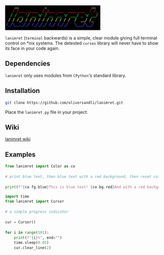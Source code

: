 ![banner](images/banner.png)

`lanimret` (`terminal` backwards) is a simple, clear module giving full terminal control on \*nix systems. The detested `curses` library will never have to show its face in your code again.

## Dependencies

`lanimret` only uses modules from `CPython`'s standard library.

## Installation

```bash
git clone https://github.com/oliversandli/lanimret.git
```

Place the `lanimret.py` file in your project.

## Wiki

[lanimret wiki](https://github.com/oliversandli/lanimret/wiki)

## Examples

```python
from lanimret import Color as co

# print blue text, then blue text with a red background, then reset colors

print(f"{co.fg.blue}This is blue text! {co.bg.red}And with a red background.{co.reset}")
```

```python
import time
from lanimret import Cursor

# a simple progress indicator

cur = Cursor()

for i in range(101):
    print(f"{i}%", end="")
    time.sleep(0.05)
    cur.clear_line(2)
```
